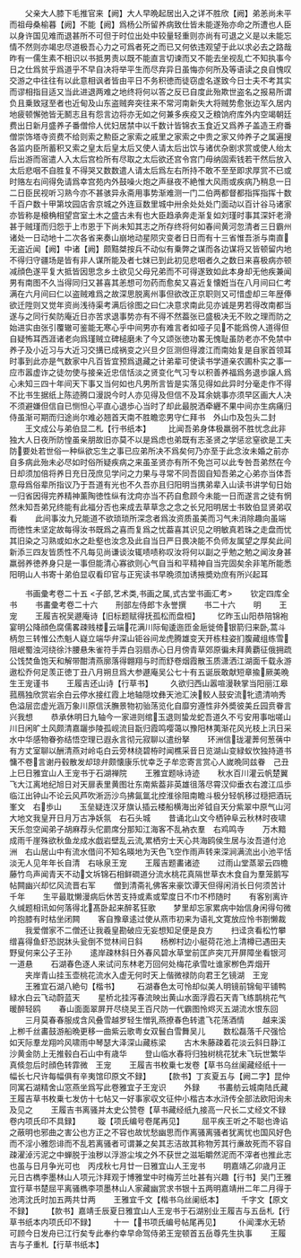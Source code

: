 <!-- { "loadSidebar": true } -->
　　父亲大人膝下毛推官来【阙】大人早晩起居出入之详不胜欣【阙】弟恙尚未平而祖母桑榆暮【阙】不能【阙】爲杨公所留养病致仕皆未能遂殆亦命之所遭也人臣以身许国见难而退甚所不可但于时位出处中较量轻重则亦尚有可退之义是以未能忘情不然则亦竭忠尽道极吾心力之可爲者死之而已又何依违观望于此以求必去之路哉昨有一儒生素不相识以书抵男责以既不能直言切谏而又不能去坐视乱亡不知执事今日之仕爲贫乎爲道乎不早自决将举平生而尽弃异日虽悔亦何所及等语读之良自愧叹交游之中往往有以此意相讽者皆由平日不务积徳而徒窃虚名遂致今日士夫不考其实而谬相指目适又当此进退两难之地终将何以答之反已自度此殆欺世盗名之报易所谓负且乗致冦至者也近甸及山东盗贼奔突往来不常河南新失大将贼势愈张边军久居内地疲顿懈弛皆无鬭志且有怨言边将亦无如之何兼多疾疫又乏粮饷府库外内空竭朝廷费出日新月盛养子番僧伶人优妇居禁中以千数计皆锦衣玉食近又爲养子盖造王府番僧崇饰塔寺资费不给则索之勲臣之家索之戚里之家索之中贵之家又帅养子之属遍搜各监内臣所蓄积又索之皇太后皇太后又使人请太后出饮与诸优杂剧求赏或使人绐太后出游而宻遣人入太后宫检所有尽取之太后欲还宫令宫门毋纳固索钱若干然后放入太后悲咽不自胜复不得哭又数数遣人请太后爲左右所持不敢不至至即求厚赏不已或时赂左右间得免请爲幸宫苑内外鼓噪火炮之声昼夜不絶惟大风雨或疾病乃稍息一日二日臣民视听习熟今亦不甚骇异永斋用事势渐难测一门二伯两都督都指挥指挥十数千百户数十甲第坟园店舎京城之外连亘数里城中卅余处处处门面动以百计谷马诸家亦皆称是榱桷相望宫室土木之盛古未有也大臣趋承奔走渐复如刘瑾时事其深奸老滑甚于贼瑾而归怨于上市恩于下尚未知其志之所存终将何如春间黄河忽清者三日霸州诸处一日动地十二次各省来奏山崩地动星陨灾变者日日而有十三省惟吾浙与南直无盗近闻【阙】中诸【阙】颇黠桀按兵不动似有乗弊之谋而各边谋将又皆顿留内地不得归守疆场是皆有非人谋所能及者七妺已到此初见悲咽者久之数日来喜极病亦顿减顔色遂平复大抵皆因思念乡土欲见父母兄弟而不可得遂致如此本身却无他疾兼闻男有南图不久当得同归又甚喜其恙想可勿药而愈矣又喜近复懐姙当在八月间曰仁考满在六月间曰仁以盗贼难爲之故深思脱离州事但欲改正京职则又可惜虚却三年歴俸欲迁陞则又觉年资尚浅待渠考满后徐图之曰仁决意求南此见亦诚是男若得改南都当遂与之同行矣防庵近日亦苦求退事势亦有不得不然葢张已盛极决无不败之理而防之始进实由张引覆辙可鉴能无寒心乎中间男亦有难言者如哑子见不能爲傍人道得但自疑怖耳西涯诸老向爲瑾贼立碑槌磨未了今又颂张徳功畧无愧耻虽防老亦不免禁中养子及小近习与大近习交搆已成祸变之兴旦夕叵测但得渡江而南始复是自家首领耳时事到此亦是气数家中凡百皆宜预爲退藏之计弟辈可使读书学道亲农圃朴实之事一应市嚣虚诈之徒勿使与接亲近忠信恬淡之贤变化气习专以积善养福爲务退歩譲人爲心未知三四十年间天下事又当何如也凡男所言皆是实落见得如此异时分毫走作不得不比书生据纸上陈迹腾口漫説今时人亦见得及但信不及耳余姚事亦须早区画大人决不须避嫌但信自已恻怛心平直心退歩心当时了却此最脱洒牵纒不果中间亦生病痛归侍虽渐可期而归途尚尔难必翘首天南不胜瞻恋男守仁拜书　外山巾及包头二封
　　王文成公与弟伯显二札【行书纸本】
　　比闻吾弟身体极羸弱不胜忧念此非独大人日夜所防惶虽亲朋故旧亦莫不以是爲虑也弟既有志圣贤之学惩忿窒欲是工夫防要处若世俗一种纵欲忘生之事已应弟所决不爲矣何乃亦至于此念汝未婚之前亦自多病此殆未必尽如时俗所疑疾病之来虽圣贤亦有所不免岂可以此专咎吾弟然在今日却须加倍将养日充日茂庶见学问之力果与寻常不同吾固自知吾弟之心弟亦当体吾意母爲俗辈所指议乃于吾道有光也不久吾亦且归阳明当携弟辈入山读书讲学旬日始一归省因得完养精神薰陶徳性纵有沈疴亦当不药自愈顾今未能一日而遂言之徒有惘然未知吾弟兄终能有此福分否也来成去草草念之念之长兄阳明居士书致伯显贤弟収看
　　此间事汝九兄能道不欲琐琐所深念者爲汝资质虽美而习气未消除趣向虽端而徳性未坚定故每得汝书既爲之喜而复爲之忧葢喜其识见之明敏真若珠之走盘而忧其旧染之习熟或如水之赴壑也汝念及此自当日严日畏决能不负师友属望之厚矣此间新添三四友皆质性不凡每见尚谦谈汝辄啧啧称叹汝将何以副之乎勉之勉之闻汝身甚羸弱养徳养身只是一事但能清心寡欲则心气自当和平精神自当完固矣余非笔所能悉阳明山人书寄十弟伯显収看印官与正宪读书早晩须加诱掖奬劝庶有所兴起耳

　　书画彚考卷二十五
<子部,艺术类,书画之属,式古堂书画汇考>
　　钦定四库全书
　　书畵彚考卷二十六
　　刑部左侍郎卞永誉撰
　　书二十六
　　明
　　王　宠
　　王履吉祝吴遯庵诗【旧标题赋得抚孤松而盘桓】
　　忆昨玉山阳恭陪锦袍宴明公降顔色腐儒畧疎贱楼云端花满川际甸逶迤匝金巵徙倚银箭归来卧蒿斗柄忽三转惟公杰魁人嶷立端华弁深山钜谷间龙虎腾雄变天开栋柱姿扪腹藏组练雪阻岷蜀浊河绕徐汴腰悬朱雀符手弄白羽扇赤心日月傍青草郊原徧未拜黄覇征俄拥疏公饯焚鱼饱天和解带酣清燕廓落得翺翔与时而舒卷烟霞散玉质潇洒江湖面千载永游遨松乔何足羡正徳丁丑八月朔旦爲大参遯庵吴公七十有五诞辰敢献短章揄厥美晩生王宠谨书
　　王履吉还山诗【行草书】
　　久欲归西山嚣喧漫鞅掌当阳丽江皋菰鴈独欣赏岩余白云停水接红霞上地轴隠坟彝天池汇泱鲛人鼓安流牝遗清响秀色溢层峦虚光涵万象川原信沃膴景物初骀荡览化自靡穷遵性非外奬彼美丘园贲眷言兴我想
　　恭承休明日九轴今一家进则绾玉退则蛰龙蛇吾道久不亏安用事咄嗟山川日闲旷土风颇清嘉躧歩陵孤岘流目翫归霞鸣嘤蔼以豫阳林荑渐花风光枝上汛日采水中华感物眷弥结悟空理已遐永言彻元寂聊以遣纷拏
　　环洲信珑灌莾何葱蒨中有方丈室聊以酬清燕对岭屯白云旁林绕碧栫时闻樵采音日览湖山变緑蚁忺独持道书慵不卷言谢丹毂散发却琼弁颇懐康乐忧幸乏子牟恋寄言赏心人嵗晩同兹眷　己丑上巳日雅宜山人王宠书于石湖禅院
　　王雅宜题咏诗迹
　　秋水百川灌云帆楚翼飞大江离地纪旭日对天扉表里黄图壮东南紫葢非英雄徂落尽霄汉仰垂衣右渡江瓜歩临江出钟山不论云风芦吹淅沥沙鸟拂氤氲北控淮徐阻南瞻斗极分轻帆移过穏把酒玩峯文　右歩山
　　玉垒疑连汉牙旗认插云楼船横海出斧钺自天分紫翠中原气山河大地文我皇开日月万古净妖氛　右石头城
　　昔诵北山文今栖钟阜云秋林时夜啸天乐忽空闻弟子胡麻荐头佗罽席分那知江海客不乱衲衣羣　右鸡鸣寺
　　万木黯成雨千崖殊欲秋鱼龙成水戯岩壁乱云流累栖穷士天心共海鸥侯生居与汝吾道付沧洲　右山居山中有流水借问不知名暎地为天色飞空作雨声转来深涧满流出小池平恬淡无人见年年长自清　右咏泉王宠
　　王履吉题畵诸迹
　　过雨山堂蒸翠云四檐藤竹鸟声闻青天不动文坼锦石相鲜磵道分流水桃花真隔世草衣木食自为羣笼鹅写帖闗幽兴却忆风流晋右军
　　僧到清斋礼佛客来豪饮谭天但得闲消长日何须苦计千年
　　生平最耽懒漫病后休苦支持或素或荤度日不巾不栉随时
　　有客别离许久缄题相讯如何落得北髙卧起来醉茗狂歌
　　梦里却忘家累病中始信身闲得句微吟抱膝有时枯坐闭闗
　　客自豫章逺过使从燕市初来为语礼文寛放应怜书劄懒裁
　　我爱僧家不二僧还让我羲皇勘破应无妄想知足便是良方
　　扫迳贪看松竹攀缯喜得鱼虾恐説牀头瓮倒不觉林间日斜
　　杨栁村边小艇荷花池上清樽已遇田夫野叟何来公子王孙
　　逺岸疎林斜日外春风碧水草堂前匡庐突兀开屏障坐看银河一道悬
　　石湖春色逐人来试问东林老万回何处梅花承雪吐谁家栁色弄烟开
　　夹岸青山挂玉壶桃花流水入虚无何时天上偕微禄防向君王乞镜湖　王宠
　　王雅宜石湖八絶句【楷书】
　　石湖春色太可怜却似美人明镜前锦甸平铺鸭緑水白云飞动蔚蓝天
　　星桥北挂泻春流映出黄山水面浮霞石天青飞练鹊桃花气暖醉轻鸥
　　春山面面翠屏开尽绕吴王百尺防一代霸图怜烬灭五湖流水恨东回
　　三月莫春春服成含风叠雪越罗轻生憎乳燕撩春色转遣飞花荡酒情
　　越来溪上栁千丝畵鼓游船晩更移一曲紫云歌粤女双鬟白雪舞吴儿
　　数松磊落千尺强恰如天际羣龙翔吟风啸雨中琴瑟大泽深山藏栋梁
　　古木朱藤疎着花淡云斜日静江沙黄金防上无推毂白石山中有歳华
　　登山临水春将归独树桃花犹未飞玩世繁华真倐忽后时顔色转霏微　王宠
　　王履吉书枚乗七发卷【草书乌丝阑藏经纸十一幅长七尺许每幅俱有辛夷馆印原文不録】
　　【款书】丁亥夏五与【阙二字】昆仲同寓石湖精舍山窓燕坐爲写此卷雅宜子王宠识
　　外録
　　书畵舫云城南陆氏藏王履吉草书枚乗七发仿十七帖又一好事家収文征仲小楷古本水浒传全部法欧阳询未及见之
　　王履吉书离骚并太史公赞卷【草书藏经纸九接高一尺长二丈经文不録卷内项氏印不具録】
　　璇【项氏编号卷尾再见】
　　屈平疾王听之不聪也谗谄之蔽明也邪曲之害公也方正之不容也故忧愁幽思而作离骚离骚者犹离忧也国风好色而不淫小雅怨诽而不乱若离骚者可谓兼之矣其志洁故其称物芳其行亷故死而不容自疎濯淖污泥之中蝉脱于浊秽以浮游尘埃之外不获世之滋垢皭然泥而不滓者也推此志也虽与日月争光可也　丙戌秋七月廿一日雅宜山人王宠书
　　明嘉靖乙卯歳月正元日古檇李墨林山人项元汴拜观于博雅堂中时梅芳兰吐甚有兴趣【行书】吴门王雅宜行草书楚屈平离骚檇李项墨林山人家藏幽赏求书银十五两明嘉靖卅二年二月得于池湾沈氏时加五两共廿两
　　王雅宜千文【楷书乌丝阑纸本】
　　千字文【原文不録】
　　【款书】嘉靖壬辰夏日雅宜山人王宠书于石湖别业王履吉与五岳札【行草书纸本内项氏印不録】
　　十一【书项氏编号帖尾再见】
　　仆闻溧水无轿可顾今日发舟已江行矣专此奉约幸早命驾侍弟王宠顿首五岳尊先生执事
　　王履吉与子重札【行草书纸本】
